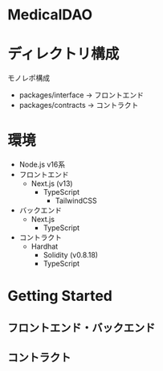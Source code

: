 # MedicalDAO

# ディレクトリ構成
モノレポ構成
- packages/interface -> フロントエンド
- packages/contracts -> コントラクト
# 環境
- Node.js v16系
- フロントエンド
  - Next.js (v13)
	  - TypeScript
		- TailwindCSS
- バックエンド
  - Next.js
	  - TypeScript
- コントラクト
  - Hardhat
	  - Solidity (v0.8.18)
	  - TypeScript

# Getting Started
## フロントエンド・バックエンド

## コントラクト